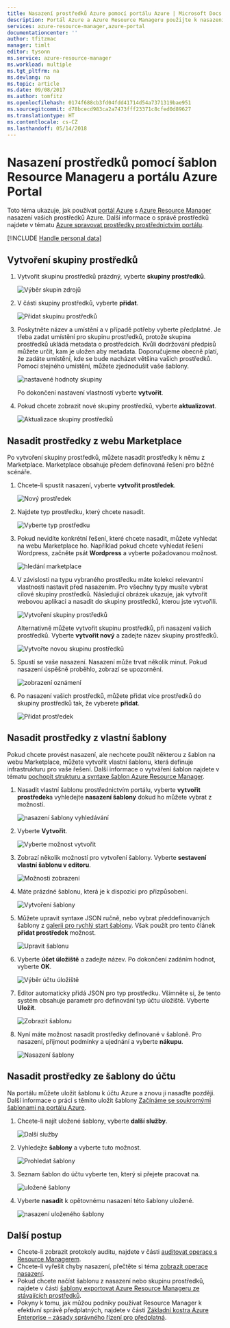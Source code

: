```yaml
---
title: Nasazení prostředků Azure pomocí portálu Azure | Microsoft Docs
description: Portál Azure a Azure Resource Manageru použijte k nasazení vašich prostředků.
services: azure-resource-manager,azure-portal
documentationcenter: ''
author: tfitzmac
manager: timlt
editor: tysonn
ms.service: azure-resource-manager
ms.workload: multiple
ms.tgt_pltfrm: na
ms.devlang: na
ms.topic: article
ms.date: 09/08/2017
ms.author: tomfitz
ms.openlocfilehash: 0174f688cb3fd04fdd41714d54a7371319bae951
ms.sourcegitcommit: d78bcecd983ca2a7473fff23371c8cfed0d89627
ms.translationtype: HT
ms.contentlocale: cs-CZ
ms.lasthandoff: 05/14/2018
---
```

# <a name="deploy-resources-with-resource-manager-templates-and-azure-portal"></a>Nasazení prostředků pomocí šablon Resource Manageru a portálu Azure Portal

Toto téma ukazuje, jak používat [portál Azure](https://portal.azure.com) s [Azure Resource Manager](resource-group-overview.md) nasazení vašich prostředků Azure. Další informace o správě prostředků najdete v tématu [Azure spravovat prostředky prostřednictvím portálu](resource-group-portal.md).

[!INCLUDE [Handle personal data](../../includes/gdpr-intro-sentence.md)]

## <a name="create-resource-group"></a>Vytvoření skupiny prostředků

1. Vytvořit skupinu prostředků prázdný, vyberte **skupiny prostředků**.

   ![Výběr skupin zdrojů](./media/resource-group-template-deploy-portal/select-resource-groups.png)

1. V části skupiny prostředků, vyberte **přidat**.

   ![Přidat skupinu prostředků](./media/resource-group-template-deploy-portal/add-resource-group.png)

1. Poskytněte název a umístění a v případě potřeby vyberte předplatné. Je třeba zadat umístění pro skupinu prostředků, protože skupina prostředků ukládá metadata o prostředcích. Kvůli dodržování předpisů můžete určit, kam je uložen aby metadata. Doporučujeme obecně platí, že zadáte umístění, kde se bude nacházet většina vašich prostředků. Pomocí stejného umístění, můžete zjednodušit vaše šablony.

   ![nastavené hodnoty skupiny](./media/resource-group-template-deploy-portal/set-group-properties.png)

   Po dokončení nastavení vlastností vyberte **vytvořit**.

1. Pokud chcete zobrazit nové skupiny prostředků, vyberte **aktualizovat**.

   ![Aktualizace skupiny prostředků](./media/resource-group-template-deploy-portal/refresh-resource-groups.png)

## <a name="deploy-resources-from-marketplace"></a>Nasadit prostředky z webu Marketplace

Po vytvoření skupiny prostředků, můžete nasadit prostředky k němu z Marketplace. Marketplace obsahuje předem definovaná řešení pro běžné scénáře.

1. Chcete-li spustit nasazení, vyberte **vytvořit prostředek**.

   ![Nový prostředek](./media/resource-group-template-deploy-portal/new-resources.png)

1. Najdete typ prostředku, který chcete nasadit.

   ![Vyberte typ prostředku](./media/resource-group-template-deploy-portal/select-resource-type.png)

1. Pokud nevidíte konkrétní řešení, které chcete nasadit, můžete vyhledat na webu Marketplace ho. Například pokud chcete vyhledat řešení Wordpress, začněte psát **Wordpress** a vyberte požadovanou možnost.

   ![hledání marketplace](./media/resource-group-template-deploy-portal/search-resource.png)

1. V závislosti na typu vybraného prostředku máte kolekci relevantní vlastnosti nastavit před nasazením. Pro všechny typy musíte vybrat cílové skupiny prostředků. Následující obrázek ukazuje, jak vytvořit webovou aplikaci a nasadit do skupiny prostředků, kterou jste vytvořili.

   ![Vytvoření skupiny prostředků](./media/resource-group-template-deploy-portal/select-existing-group.png)

   Alternativně můžete vytvořit skupinu prostředků, při nasazení vašich prostředků. Vyberte **vytvořit nový** a zadejte název skupiny prostředků.

   ![Vytvořte novou skupinu prostředků](./media/resource-group-template-deploy-portal/select-new-group.png)

1. Spustí se vaše nasazení. Nasazení může trvat několik minut. Pokud nasazení úspěšně proběhlo, zobrazí se upozornění.

   ![zobrazení oznámení](./media/resource-group-template-deploy-portal/view-notification.png)

1. Po nasazení vašich prostředků, můžete přidat více prostředků do skupiny prostředků tak, že vyberete **přidat**.

   ![Přidat prostředek](./media/resource-group-template-deploy-portal/add-resource.png)

## <a name="deploy-resources-from-custom-template"></a>Nasadit prostředky z vlastní šablony

Pokud chcete provést nasazení, ale nechcete použít některou z šablon na webu Marketplace, můžete vytvořit vlastní šablonu, která definuje infrastrukturu pro vaše řešení. Další informace o vytváření šablon najdete v tématu [pochopit strukturu a syntaxe šablon Azure Resource Manager](resource-group-authoring-templates.md).

1. Nasadit vlastní šablonu prostřednictvím portálu, vyberte **vytvořit prostředek**a vyhledejte **nasazení šablony** dokud ho můžete vybrat z možností.

   ![nasazení šablony vyhledávání](./media/resource-group-template-deploy-portal/search-template.png)

1. Vyberte **Vytvořit**.

   ![Vyberte možnost vytvořit](./media/resource-group-template-deploy-portal/show-template-option.png)

1. Zobrazí několik možností pro vytvoření šablony. Vyberte **sestavení vlastní šablonu v editoru**.

   ![Možnosti zobrazení](./media/resource-group-template-deploy-portal/see-options.png)

1. Máte prázdné šablonu, která je k dispozici pro přizpůsobení.

   ![Vytvoření šablony](./media/resource-group-template-deploy-portal/blank-template.png)

1. Můžete upravit syntaxe JSON ručně, nebo vybrat předdefinovaných šablony z [galerii pro rychlý start šablony](https://azure.microsoft.com/resources/templates/). Však použít pro tento článek **přidat prostředek** možnost.

   ![Upravit šablonu](./media/resource-group-template-deploy-portal/select-add-resource.png)

1. Vyberte **účet úložiště** a zadejte název. Po dokončení zadáním hodnot, vyberte **OK**.

   ![Výběr účtu úložiště](./media/resource-group-template-deploy-portal/add-storage-account.png)

1. Editor automaticky přidá JSON pro typ prostředku. Všimněte si, že tento systém obsahuje parametr pro definování typ účtu úložiště. Vyberte **Uložit**.

   ![Zobrazit šablonu](./media/resource-group-template-deploy-portal/show-json.png)

1. Nyní máte možnost nasadit prostředky definované v šabloně. Pro nasazení, přijmout podmínky a ujednání a vyberte **nákupu**.

   ![Nasazení šablony](./media/resource-group-template-deploy-portal/provide-custom-template-values.png)

## <a name="deploy-resources-from-a-template-saved-to-your-account"></a>Nasadit prostředky ze šablony do účtu

Na portálu můžete uložit šablonu k účtu Azure a znovu ji nasaďte později. Další informace o práci s těmito uložit šablony [Začínáme se soukromými šablonami na portálu Azure](../marketplace-consumer/mytemplates-getstarted.md).

1. Chcete-li najít uložené šablony, vyberte **další služby**.

   ![Další služby](./media/resource-group-template-deploy-portal/more-services.png)

1. Vyhledejte **šablony** a vyberte tuto možnost.

   ![Prohledat šablony](./media/resource-group-template-deploy-portal/find-templates.png)

1. Seznam šablon do účtu vyberte ten, který si přejete pracovat na.

   ![uložené šablony](./media/resource-group-template-deploy-portal/saved-templates.png)

1. Vyberte **nasadit** k opětovnému nasazení této šablony uložené.

   ![nasazení uloženého šablony](./media/resource-group-template-deploy-portal/deploy-saved-template.png)

## <a name="next-steps"></a>Další postup
* Chcete-li zobrazit protokoly auditu, najdete v části [auditovat operace s Resource Managerem](resource-group-audit.md).
* Chcete-li vyřešit chyby nasazení, přečtěte si téma [zobrazit operace nasazení](resource-manager-deployment-operations.md).
* Pokud chcete načíst šablonu z nasazení nebo skupinu prostředků, najdete v části [šablony exportovat Azure Resource Manageru ze stávajících prostředků](resource-manager-export-template.md).
* Pokyny k tomu, jak můžou podniky používat Resource Manager k efektivní správě předplatných, najdete v části [Základní kostra Azure Enterprise – zásady správného řízení pro předplatná](resource-manager-subscription-governance.md).
